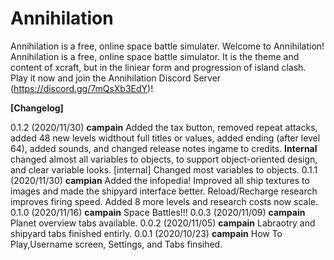 # Annihilation

  Annihilation is a free, online space battle simulater.
 Welcome to Annihilation! Annihilation is a free, online space battle simulator. It is the theme and content of xcraft, but in the liniear form and progression of island clash. Play it now and join the Annihilation Discord Server (https://discord.gg/7mQsXb3EdY)!
 
**[Changelog]**

0.1.2	(2020/11/30)	**campain** Added the tax button, removed repeat attacks, added 48 new levels widthout full titles or values, added ending (after level 64), added sounds, and changed release notes ingame to credits. **Internal** changed almost all variables to objects, to support object-oriented design, and clear variable looks.
[internal] Changed most variables to objects.
0.1.1	(2020/11/30)	**campian** Added the infopedia! Improved all ship textures to images and made the shipyard interface better. Reload/Recharge research improves firing speed. Added 8 more levels and research costs now scale.
0.1.0	(2020/11/16)	**campain** Space Battles!!!
0.0.3	(2020/11/09)	**campain** Planet overview tabs available.
0.0.2	(2020/11/05)	**campain** Labraotry and shipyard tabs finished entirly.
0.0.1	(2020/10/23)	**campain** How To Play,Username screen, Settings, and Tabs finsihed.
 
